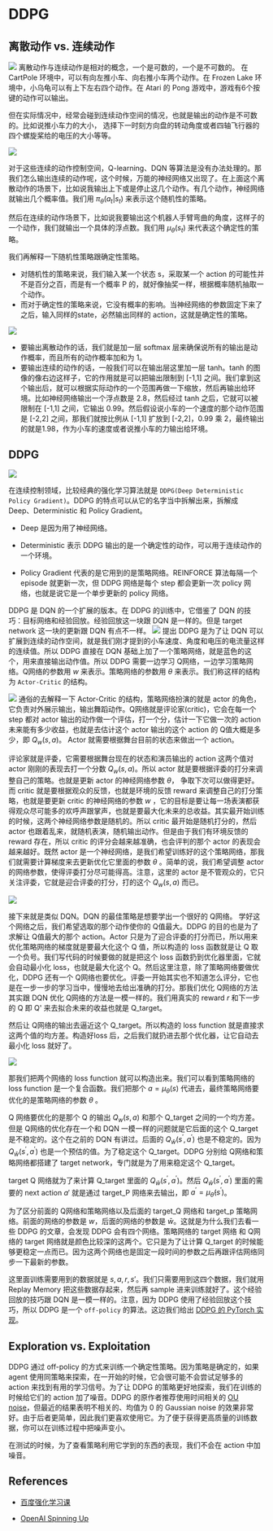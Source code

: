 # DDPG

## 离散动作 vs. 连续动作

![](img/12.1.png)
离散动作与连续动作是相对的概念，一个是可数的，一个是不可数的。 在 CartPole 环境中，可以有向左推小车、向右推小车两个动作。在 Frozen Lake 环境中，小乌龟可以有上下左右四个动作。在 Atari 的 Pong 游戏中，游戏有6个按键的动作可以输出。

但在实际情况中，经常会碰到连续动作空间的情况，也就是输出的动作是不可数的。比如说推小车力的大小， 选择下一时刻方向盘的转动角度或者四轴飞行器的四个螺旋桨给的电压的大小等等。

![](img/12.2.png)

对于这些连续的动作控制空间，Q-learning、DQN 等算法是没有办法处理的。那我们怎么输出连续的动作呢，这个时候，万能的神经网络又出现了。在上面这个离散动作的场景下，比如说我输出上下或是停止这几个动作。有几个动作，神经网络就输出几个概率值。我们用 $\pi_\theta(a_t|s_t)$ 来表示这个随机性的策略。

然后在连续的动作场景下，比如说我要输出这个机器人手臂弯曲的角度，这样子的一个动作，我们就输出一个具体的浮点数。我们用 $\mu_{\theta}(s_t)$ 来代表这个确定性的策略。

我们再解释一下随机性策略跟确定性策略。

* 对随机性的策略来说，我们输入某一个状态 s，采取某一个 action 的可能性并不是百分之百，而是有一个概率 P 的，就好像抽奖一样，根据概率随机抽取一个动作。
* 而对于确定性的策略来说，它没有概率的影响。当神经网络的参数固定下来了之后，输入同样的state，必然输出同样的 action，这就是确定性的策略。

![](img/12.3.png)

* 要输出离散动作的话，我们就是加一层 softmax 层来确保说所有的输出是动作概率，而且所有的动作概率加和为 1。
* 要输出连续的动作的话，一般我们可以在输出层这里加一层 tanh。tanh 的图像的像右边这样子，它的作用就是可以把输出限制到 [-1,1] 之间。我们拿到这个输出后，就可以根据实际动作的一个范围再做一下缩放，然后再输出给环境。比如神经网络输出一个浮点数是 2.8，然后经过 tanh 之后，它就可以被限制在 [-1,1] 之间，它输出 0.99。然后假设说小车的一个速度的那个动作范围是 [-2,2] 之间，那我们就按比例从 [-1,1] 扩放到 [-2,2]，0.99 乘 2，最终输出的就是1.98，作为小车的速度或者说推小车的力输出给环境。

## DDPG

![](img/12.4.png)

在连续控制领域，比较经典的强化学习算法就是 `DDPG(Deep Deterministic Policy Gradient)`。DDPG 的特点可以从它的名字当中拆解出来，拆解成 Deep、Deterministic 和 Policy Gradient。

* Deep 是因为用了神经网络。
* Deterministic 表示 DDPG 输出的是一个确定性的动作，可以用于连续动作的一个环境。

* Policy Gradient 代表的是它用到的是策略网络。REINFORCE 算法每隔一个 episode 就更新一次，但 DDPG 网络是每个 step 都会更新一次 policy 网络，也就是说它是一个单步更新的 policy 网络。

DDPG 是 DQN 的一个扩展的版本。在 DDPG 的训练中，它借鉴了 DQN 的技巧：目标网络和经验回放。经验回放这一块跟 DQN 是一样的。但是 target network 这一块的更新跟 DQN 有点不一样。
![](img/12.5.png)
提出 DDPG 是为了让 DQN 可以扩展到连续的动作空间，就是我们刚才提到的小车速度、角度和电压的电流量这样的连续值。所以 DDPG 直接在 DQN 基础上加了一个策略网络，就是蓝色的这个，用来直接输出动作值。所以 DDPG 需要一边学习 Q网络，一边学习策略网络。Q网络的参数用 $w$ 来表示。策略网络的参数用 $\theta$ 来表示。我们称这样的结构为 `Actor-Critic` 的结构。

![](img/12.6.png)
通俗的去解释一下 Actor-Critic 的结构，策略网络扮演的就是 actor 的角色，它负责对外展示输出，输出舞蹈动作。Q网络就是评论家(critic)，它会在每一个 step 都对 actor 输出的动作做一个评估，打一个分，估计一下它做一次的 action 未来能有多少收益，也就是去估计这个 actor 输出的这个 action 的 Q值大概是多少，即 $Q_w(s,a)$。 Actor 就需要根据舞台目前的状态来做出一个 action。

评论家就是评委，它需要根据舞台现在的状态和演员输出的 action 这两个值对 actor 刚刚的表现去打一个分数 $Q_w(s,a)$。所以 actor 就是要根据评委的打分来调整自己的策略。也就是更新 actor 的神经网络参数 $\theta$， 争取下次可以做得更好。而 critic 就是要根据观众的反馈，也就是环境的反馈 reward 来调整自己的打分策略，也就是要更新 critic 的神经网络的参数 $w$ ，它的目标是要让每一场表演都获得观众尽可能多的欢呼声跟掌声，也就是要最大化未来的总收益。其实最开始训练的时候，这两个神经网络参数是随机的。所以 critic 最开始是随机打分的，然后 actor 也跟着乱来，就随机表演，随机输出动作。但是由于我们有环境反馈的 reward 存在，所以 critic 的评分会越来越准确，也会评判的那个 actor 的表现会越来越好。既然 actor 是一个神经网络，是我们希望训练好的这个策略网络，那我们就需要计算梯度来去更新优化它里面的参数 $\theta$ 。简单的说，我们希望调整 actor 的网络参数，使得评委打分尽可能得高。注意，这里的 actor 是不管观众的，它只关注评委，它就是迎合评委的打分，打的这个 $Q_w(s,a)$ 而已。

![](img/12.7.png)

接下来就是类似 DQN。DQN 的最佳策略是想要学出一个很好的 Q网络。 学好这个网络之后，我们希望选取的那个动作使你的 Q值最大。DDPG 的目的也是为了求解让 Q值最大的那个 action。Actor 只是为了迎合评委的打分而已，所以用来优化策略网络的梯度就是要最大化这个 Q 值，所以构造的 loss 函数就是让 Q 取一个负号。我们写代码的时候要做的就是把这个 loss 函数扔到优化器里面，它就会自动最小化 loss，也就是最大化这个 Q。然后这里注意，除了策略网络要做优化，DDPG 还有一个 Q网络也要优化。评委一开始其实也不知道怎么评分，它也是在一步一步的学习当中，慢慢地去给出准确的打分。那我们优化 Q网络的方法其实跟 DQN 优化 Q网络的方法是一模一样的。我们用真实的 reward $r$ 和下一步的 Q 即 Q' 来去拟合未来的收益也就是 Q_target。

然后让 Q网络的输出去逼近这个 Q_target。所以构造的 loss function 就是直接求这两个值的均方差。构造好loss 后，之后我们就扔进去那个优化器，让它自动去最小化 loss 就好了。

![](img/12.8.png)

那我们把两个网络的 loss function 就可以构造出来。我们可以看到策略网络的 loss function 是一个复合函数。我们把那个 $a = \mu_\theta(s)$ 代进去，最终策略网络要优化的是策略网络的参数  $\theta$ 。

Q 网络要优化的是那个 Q 的输出 $Q_w(s,a)$ 和那个 Q_target 之间的一个均方差。但是 Q网络的优化存在一个和 DQN 一模一样的问题就是它后面的这个 Q_target 是不稳定的。这个在之前的 DQN 有讲过。后面的 $Q_{\bar{w}}\left(s^{\prime}, a^{\prime}\right)$ 也是不稳定的。因为 $Q_{\bar{w}}\left(s^{\prime}, a^{\prime}\right)$ 也是一个预估的值。为了稳定这个 Q_target。DDPG 分别给 Q网络和策略网络都搭建了 target network，专门就是为了用来稳定这个 Q_target。


target Q 网络就为了来计算 Q_target 里面的 $Q_{\bar{w}}\left(s^{\prime}, a^{\prime}\right)$。然后 $Q_{\bar{w}}\left(s^{\prime}, a^{\prime}\right)$  里面的需要的 next action $a'$  就是通过 target_P 网络来去输出，即 $a^{\prime}=\mu_{\bar{\theta}}\left(s^{\prime}\right)$。

为了区分前面的 Q网络和策略网络以及后面的 target_Q 网络和 target_p 策略网络。前面的网络的参数是 $w$，后面的网络的参数是 $\bar{w}$。这就是为什么我们去看一些 DDPG 的文章，会发现 DDPG 会有四个网络。策略网络的 target 网络 和 Q网络的 target 网络就是颜色比较深的这两个。它只是为了让计算 Q_target 的时候能够更稳定一点而已。因为这两个网络也是固定一段时间的参数之后再跟评估网络同步一下最新的参数。

这里面训练需要用到的数据就是 $s,a,r,s'$。我们只需要用到这四个数据，我们就用 Replay Memory 把这些数据存起来，然后再 sample 进来训练就好了。这个经验回放的技巧跟 DQN 是一模一样的。注意，因为 DDPG 使用了经验回放这个技巧，所以 DDPG 是一个 `off-policy` 的算法。这边我们给出 [DDPG 的 PyTorch 实现](https://github.com/datawhalechina/leedeeprl-notes/tree/master/codes/ddpg)。

## Exploration vs. Exploitation
DDPG 通过 off-policy 的方式来训练一个确定性策略。因为策略是确定的，如果 agent 使用同策略来探索，在一开始的时候，它会很可能不会尝试足够多的 action 来找到有用的学习信号。为了让 DDPG 的策略更好地探索，我们在训练的时候给它们的 action 加了噪音。DDPG 的原作者推荐使用时间相关的 [OU noise](https://en.wikipedia.org/wiki/Ornstein–Uhlenbeck_process)，但最近的结果表明不相关的、均值为 0 的 Gaussian noise 的效果非常好。由于后者更简单，因此我们更喜欢使用它。为了便于获得更高质量的训练数据，你可以在训练过程中把噪声变小。

在测试的时候，为了查看策略利用它学到的东西的表现，我们不会在 action 中加噪音。

## References

* [百度强化学习课](https://aistudio.baidu.com/aistudio/education/lessonvideo/460292)

* [OpenAI Spinning Up ](https://spinningup.openai.com/en/latest/algorithms/ddpg.html#)

  





